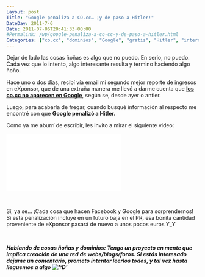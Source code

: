 ```yaml
---
Layout: post
Title: "Google penaliza a CO.cc… ¡y de paso a Hitler!"
DateDay: 2011-7-6
Date: 2011-07-06T20:41:33+00:00
#Permalink: /wp/google-penaliza-a-co-cc-y-de-paso-a-hitler.html
Categories: ["co.cc", "dominios", "Google", "gratis", "Hitler", "internet", "penalización"]
---
```


<p>Dejar de lado las cosas ñoñas es algo que no puedo. En serio, no puedo. Cada vez que lo intento, algo interesante resulta y termino haciendo algo ñoño.</p>
<p>Hace uno o dos días, recibí vía email mi segundo mejor reporte de ingresos en eXponsor, que de una extraña manera me llevó a darme cuenta que <a href="http://www.geeksoy.com/2011/07/google-penaliza-los-dominios-co-cc/" target="_blank"><strong>los co.cc no aparecen en Google</strong></a>, según se, desde ayer o antier.</p>
<p>Luego, para acabarla de fregar, cuando busqué información al respecto me encontré con que <strong>Google penalizó a Hitler.</strong></p>
<p>Como ya me aburrí de escribir, les invito a mirar el siguiente video:</p>
<span class=&#39;embed-youtube&#39; style=&#39;text-align:center; display: block;&#39;><iframe class=&#39;youtube-player&#39; type=&#39;text/html&#39; width=&#39;650&#39; height=&#39;396&#39; src=&#39;http://www.youtube.com/embed/7KKgGwP0fB0?version=3&#038;rel=1&#038;fs=1&#038;showsearch=0&#038;showinfo=1&#038;iv_load_policy=1&#038;wmode=transparent&#39; frameborder=&#39;0&#39;></iframe></span>
<p>&nbsp;</p>
<p>Sí, ya se&#8230; ¡Cada cosa que hacen Facebook y Google para sorprendernos! Si esta penalización incluye en un futuro baja en el PR, esa bonita cantidad proveniente de eXponsor pasará de nuevo a unos pocos euros Y_Y</p>
<p>&nbsp;</p>
<p><strong><em>Hablando de cosas ñoñas y dominios</em></strong><em><strong>: Tengo un proyecto en mente que implica creación de una red de webs/blogs/foros. Si estás interesado dejame un comentario, prometo intentar leerlos todos, y tal vez hasta lleguemos a algo <img src=&#39;http://blog.mautematico.com/wp-includes/images/smilies/icon_biggrin.gif&#39; alt=&#39;:D&#39; class=&#39;wp-smiley&#39; /> </strong></em></p>
